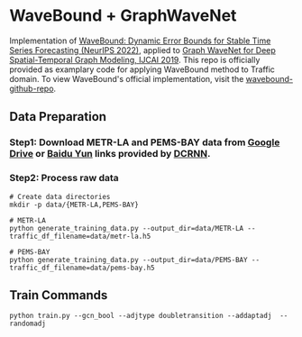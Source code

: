 # WaveBound + GraphWaveNet

Implementation of [WaveBound: Dynamic Error Bounds for Stable Time Series Forecasting (NeurIPS 2022)](https://arxiv.org/abs/2210.14303), applied to [Graph WaveNet for Deep Spatial-Temporal Graph Modeling, IJCAI 2019](https://arxiv.org/abs/1906.00121). This repo is officially provided as examplary code for applying WaveBound method to Traffic domain. To view WaveBound's official implementation, visit the [wavebound-github-repo](https://github.com/choyi0521/WaveBound).

## Data Preparation

### Step1: Download METR-LA and PEMS-BAY data from [Google Drive](https://drive.google.com/open?id=10FOTa6HXPqX8Pf5WRoRwcFnW9BrNZEIX) or [Baidu Yun](https://pan.baidu.com/s/14Yy9isAIZYdU__OYEQGa_g) links provided by [DCRNN](https://github.com/liyaguang/DCRNN).

### Step2: Process raw data 
```
# Create data directories
mkdir -p data/{METR-LA,PEMS-BAY}

# METR-LA
python generate_training_data.py --output_dir=data/METR-LA --traffic_df_filename=data/metr-la.h5

# PEMS-BAY
python generate_training_data.py --output_dir=data/PEMS-BAY --traffic_df_filename=data/pems-bay.h5

```
## Train Commands
```
python train.py --gcn_bool --adjtype doubletransition --addaptadj  --randomadj
```
